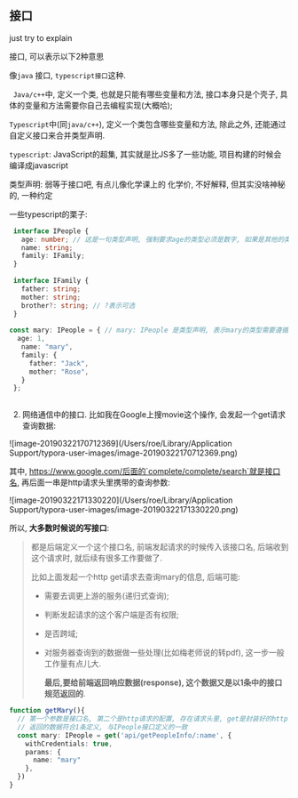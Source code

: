 ## 接口

just try to explain

接口, 可以表示以下2种意思

像`java` 接口, `typescript接口`这种.

` Java/c++`中, 定义一个类,  也就是只能有哪些变量和方法, 接口本身只是个壳子, 具体的变量和方法需要你自己去编程实现(大概哈);

`Typescript`中(同`java/c++`), 定义一个类包含哪些变量和方法,  除此之外, 还能通过自定义接口来合并类型声明.

`typescript`: JavaScript的超集, 其实就是比JS多了一些功能, 项目构建的时候会编译成javascript

类型声明: 弱等于接口吧, 有点儿像化学课上的 化学价, 不好解释, 但其实没啥神秘的, 一种约定

一些typescript的栗子:



```typescript
 interface IPeople {
   age: number; // 这是一句类型声明, 强制要求age的类型必须是数字, 如果是其他的类型, ts报错
   name: string;
   family: IFamily;
 }
 
 interface IFamily {
   father: string;
   mother: string;
   brother?: string; // ?表示可选
 }
 
const mary: IPeople = { // mary: IPeople 是类型声明, 表示mary的类型需要遵循IPeople接口所描述的规范, 不能多写或少些IPeople中定义好的属性, 对应属性的类型(:后 main)也要正确
  age: 1,
   name: "mary",
   family: {
     father: "Jack",
     mother: "Rose",
   } 
 };
 
```

 2. 网络通信中的接口. 比如我在Google上搜movie这个操作, 会发起一个get请求查询数据:

 ![image-20190322170712369](/Users/roe/Library/Application Support/typora-user-images/image-20190322170712369.png)

 其中, https://www.google.com/后面的`complete/complete/search`就是接口名, 再后面一串是http请求头里携带的查询参数:

![image-20190322171330220](/Users/roe/Library/Application Support/typora-user-images/image-20190322171330220.png)



所以, **大多数时候说的写接口**:

> 都是后端定义一个这个接口名, 前端发起请求的时候传入该接口名,  后端收到这个请求时, 就后续有很多工作要做了.  
>
> 比如上面发起一个http get请求去查询mary的信息,  后端可能:
>
> - 需要去调更上游的服务(递归式查询); 
>
> -  判断发起请求的这个客户端是否有权限;
>
> -  是否跨域; 
>
> - 对服务器查询到的数据做一些处理(比如梅老师说的转pdf), 这一步一般工作量有点儿大. 
>
>   **最后,要给前端返回响应数据(response), 这个数据又是以1条中的接口规范返回的**.  

```typescript
function getMary(){
  // 第一个参数是接口名, 第二个是http请求的配置, 存在请求头里, get是封装好的http get请求
  // 返回的数据符合1条定义, 与IPeople接口定义的一致
  const mary: IPeople = get('api/getPeopleInfo/:name', {
    withCredentials: true,
    params: {
      name: "mary"
    },
  })
}
```

